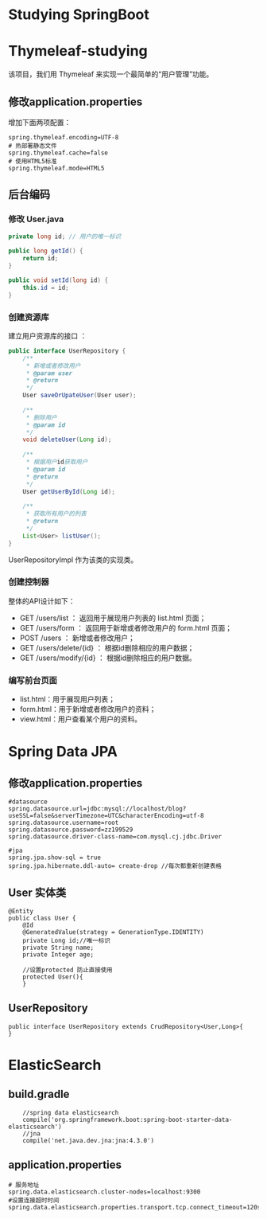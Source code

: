 # Studying SpringBoot

# Thymeleaf-studying
该项目，我们用 Thymeleaf 来实现一个最简单的“用户管理”功能。

## 修改application.properties

增加下面两项配置：

```
spring.thymeleaf.encoding=UTF-8
# 热部署静态文件
spring.thymeleaf.cache=false
# 使用HTML5标准
spring.thymeleaf.mode=HTML5
```

## 后台编码

### 修改 User.java

```java
private long id; // 用户的唯一标识
 
public long getId() {
	return id;
}

public void setId(long id) {
	this.id = id;
}
```

### 创建资源库
建立用户资源库的接口 ：

```java
public interface UserRepository {
	/**
	 * 新增或者修改用户
	 * @param user
	 * @return
	 */
	User saveOrUpateUser(User user);
	
	/**
	 * 删除用户
	 * @param id
	 */
	void deleteUser(Long id);
	
	/**
	 * 根据用户id获取用户
	 * @param id
	 * @return
	 */
	User getUserById(Long id);
	
	/**
	 * 获取所有用户的列表
	 * @return
	 */
	List<User> listUser();
}
```

UserRepositoryImpl 作为该类的实现类。

### 创建控制器

整体的API设计如下：

* GET /users/list ： 返回用于展现用户列表的 list.html 页面；
* GET /users/form ： 返回用于新增或者修改用户的 form.html 页面；
* POST /users ： 新增或者修改用户；
* GET /users/delete/{id} ： 根据id删除相应的用户数据；
* GET /users/modify/{id} ： 根据id删除相应的用户数据。

### 编写前台页面

* list.html：用于展现用户列表；
* form.html：用于新增或者修改用户的资料；
* view.html：用户查看某个用户的资料。

# Spring Data JPA

## 修改application.properties

```
#datasource
spring.datasource.url=jdbc:mysql://localhost/blog?useSSL=false&serverTimezone=UTC&characterEncoding=utf-8
spring.datasource.username=root
spring.datasource.password=zz199529
spring.datasource.driver-class-name=com.mysql.cj.jdbc.Driver

#jpa
spring.jpa.show-sql = true
spring.jpa.hibernate.ddl-auto= create-drop //每次都重新创建表格
```

## User 实体类

```
@Entity
public class User {
    @Id
    @GeneratedValue(strategy = GenerationType.IDENTITY)
    private Long id;//唯一标识
    private String name;
    private Integer age;

    //设置protected 防止直接使用
    protected User(){
    }
 ```

## UserRepository
```
public interface UserRepository extends CrudRepository<User,Long>{
}
```

# ElasticSearch

## build.gradle
```
	//spring data elasticsearch
	compile('org.springframework.boot:spring-boot-starter-data-elasticsearch')
	//jna
	compile('net.java.dev.jna:jna:4.3.0')
```

## application.properties

```
# 服务地址
spring.data.elasticsearch.cluster-nodes=localhost:9300
#设置连接超时时间
spring.data.elasticsearch.properties.transport.tcp.connect_timeout=120s
```

